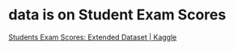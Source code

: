 # data is on Student Exam Scores



[Students Exam Scores: Extended Dataset | Kaggle](https://www.kaggle.com/datasets/desalegngeb/students-exam-scores)
